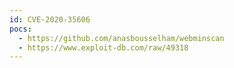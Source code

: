 ```yaml
---
id: CVE-2020-35606
pocs:
  - https://github.com/anasbousselham/webminscan
  - https://www.exploit-db.com/raw/49318
---
```

